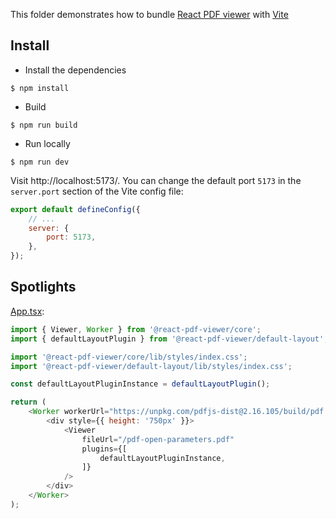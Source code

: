 This folder demonstrates how to bundle [React PDF viewer](https://react-pdf-viewer.dev) with [Vite](https://vitejs.dev)

## Install

* Install the dependencies

```console
$ npm install
```

* Build

```console
$ npm run build
```

* Run locally

```console
$ npm run dev
```

Visit http://localhost:5173/. You can change the default port `5173` in the `server.port` section of the Vite config file: 

```js
export default defineConfig({
    // ...
    server: {
        port: 5173,
    },
});
```

## Spotlights

[App.tsx](src/App.tsx):

```js
import { Viewer, Worker } from '@react-pdf-viewer/core';
import { defaultLayoutPlugin } from '@react-pdf-viewer/default-layout';

import '@react-pdf-viewer/core/lib/styles/index.css';
import '@react-pdf-viewer/default-layout/lib/styles/index.css';

const defaultLayoutPluginInstance = defaultLayoutPlugin();

return (
    <Worker workerUrl="https://unpkg.com/pdfjs-dist@2.16.105/build/pdf.worker.js">
        <div style={{ height: '750px' }}>
            <Viewer
                fileUrl="/pdf-open-parameters.pdf"
                plugins={[
                    defaultLayoutPluginInstance,
                ]}
            />
        </div>
    </Worker>
);
```
